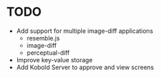 TODO
====

* Add support for multiple image-diff applications
    * resemble.js
    * image-diff
    * perceptual-diff
* Improve key-value storage
* Add Kobold Server to approve and view screens
